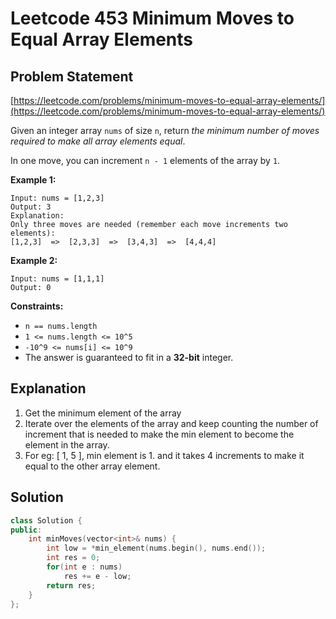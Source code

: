 # Leetcode 453 Minimum Moves to Equal Array Elements

## Problem Statement

[https://leetcode.com/problems/minimum-moves-to-equal-array-elements/](https://leetcode.com/problems/minimum-moves-to-equal-array-elements/)

Given an integer array `nums` of size `n`, return _the minimum number of moves required to make all array elements equal_.

In one move, you can increment `n - 1` elements of the array by `1`.

**Example 1:**

```text
Input: nums = [1,2,3]
Output: 3
Explanation: 
Only three moves are needed (remember each move increments two elements):
[1,2,3]  =>  [2,3,3]  =>  [3,4,3]  =>  [4,4,4]
```

**Example 2:**

```text
Input: nums = [1,1,1]
Output: 0
```

**Constraints:**

* `n == nums.length`
* `1 <= nums.length <= 10^5`
* `-10^9 <= nums[i] <= 10^9`
* The answer is guaranteed to fit in a **32-bit** integer.

## Explanation

1. Get the minimum element of the array
2. Iterate over the elements of the array and keep counting the number of increment that is needed to make the min element to become the element in the array.
3. For eg: \[ 1, 5 \], min element is 1. and it takes 4 increments to make it equal to the other array element.

## Solution

```cpp
class Solution {
public:
    int minMoves(vector<int>& nums) {
        int low = *min_element(nums.begin(), nums.end());
        int res = 0;
        for(int e : nums)
            res += e - low;
        return res;
    }
};
```

